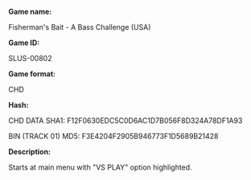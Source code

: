**Game name:**

Fisherman's Bait - A Bass Challenge (USA)

**Game ID:**

SLUS-00802

**Game format:**

CHD

**Hash:**

CHD DATA SHA1: F12F0630EDC5C0D6AC1D7B056F8D324A78DF1A93

BIN (TRACK 01) MD5: F3E4204F2905B946773F1D5689B21428

**Description:**

Starts at main menu with "VS PLAY"  option highlighted.
